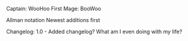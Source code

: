Captain: WooHoo
First Mage: BooWoo

Allman notation
Newest additions first

Changelog:
1.0 - Added changelog? What am I even doing with my life?
